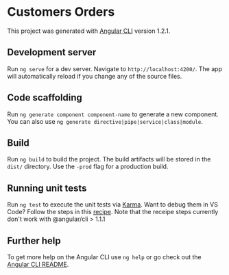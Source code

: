 # Customers Orders

This project was generated with [Angular CLI](https://github.com/angular/angular-cli) version 1.2.1.

## Development server

Run `ng serve` for a dev server. Navigate to `http://localhost:4200/`. The app will automatically reload if you change any of the source files.

## Code scaffolding

Run `ng generate component component-name` to generate a new component. You can also use `ng generate directive|pipe|service|class|module`.

## Build

Run `ng build` to build the project. The build artifacts will be stored in the `dist/` directory. Use the `-prod` flag for a production build.

## Running unit tests

Run `ng test` to execute the unit tests via [Karma](https://karma-runner.github.io). Want to debug them in VS Code? Follow the
steps in this [recipe](https://github.com/weinand/vscode-recipes/tree/master/Angular-CLI). Note that the receipe steps currently
don't work with @angular/cli > 1.1.1

## Further help

To get more help on the Angular CLI use `ng help` or go check out the [Angular CLI README](https://github.com/angular/angular-cli/blob/master/README.md).
